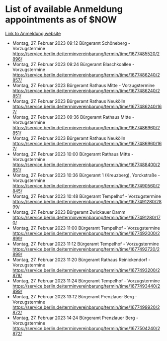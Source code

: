 # List of available Anmeldung appointments as of $NOW
[Link to Anmeldung website](https://service.berlin.de/terminvereinbarung/termin/tag.php?termin=1&anliegen[]=120686&dienstleisterlist=122210,122217,327316,122219,327312,122227,327314,122231,327346,122243,327348,122254,122252,329742,122260,329745,122262,329748,122271,327278,122273,327274,122277,327276,330436,122280,327294,122282,327290,122284,327292,122291,327270,122285,327266,122286,327264,122296,327268,150230,329760,122297,327286,122294,327284,122312,329763,122314,329775,122304,327330,122311,327334,122309,327332,317869,122281,327352,122279,329772,122283,122276,327324,122274,327326,122267,329766,122246,327318,122251,327320,122257,327322,122208,327298,122226,327300&herkunft=http%3A%2F%2Fservice.berlin.de%2Fdienstleistung%2F120686%2F)
- Montag, 27. Februar 2023 09:12 Bürgeramt Schöneberg - Vorzugstermine https://service.berlin.de/terminvereinbarung/termin/time/1677485520/2896/
- Montag, 27. Februar 2023 09:24 Bürgeramt Blaschkoallee - Vorzugstermine https://service.berlin.de/terminvereinbarung/termin/time/1677486240/2857/
- Montag, 27. Februar 2023  Bürgeramt Rathaus Mitte - Vorzugstermine https://service.berlin.de/terminvereinbarung/termin/time/1677486240/2851/
- Montag, 27. Februar 2023  Bürgeramt Rathaus Neukölln https://service.berlin.de/terminvereinbarung/termin/time/1677486240/167/
- Montag, 27. Februar 2023 09:36 Bürgeramt Rathaus Mitte - Vorzugstermine https://service.berlin.de/terminvereinbarung/termin/time/1677486960/2851/
- Montag, 27. Februar 2023  Bürgeramt Rathaus Neukölln https://service.berlin.de/terminvereinbarung/termin/time/1677486960/167/
- Montag, 27. Februar 2023 10:00 Bürgeramt Rathaus Mitte - Vorzugstermine https://service.berlin.de/terminvereinbarung/termin/time/1677488400/2851/
- Montag, 27. Februar 2023 10:36 Bürgeramt 1 (Kreuzberg), Yorckstraße - Vorzugstermine https://service.berlin.de/terminvereinbarung/termin/time/1677490560/2845/
- Montag, 27. Februar 2023 10:48 Bürgeramt Tempelhof - Vorzugstermine https://service.berlin.de/terminvereinbarung/termin/time/1677491280/2899/
- Montag, 27. Februar 2023  Bürgeramt Zwickauer Damm https://service.berlin.de/terminvereinbarung/termin/time/1677491280/170/
- Montag, 27. Februar 2023 11:00 Bürgeramt Tempelhof - Vorzugstermine https://service.berlin.de/terminvereinbarung/termin/time/1677492000/2899/
- Montag, 27. Februar 2023 11:12 Bürgeramt Tempelhof - Vorzugstermine https://service.berlin.de/terminvereinbarung/termin/time/1677492720/2899/
- Montag, 27. Februar 2023 11:20 Bürgeramt Rathaus Reinickendorf - Vorzugstermine https://service.berlin.de/terminvereinbarung/termin/time/1677493200/2878/
- Montag, 27. Februar 2023 11:24 Bürgeramt Tempelhof - Vorzugstermine https://service.berlin.de/terminvereinbarung/termin/time/1677493440/2899/
- Montag, 27. Februar 2023 13:12 Bürgeramt Prenzlauer Berg - Vorzugstermine https://service.berlin.de/terminvereinbarung/termin/time/1677499920/2872/
- Montag, 27. Februar 2023 14:24 Bürgeramt Prenzlauer Berg - Vorzugstermine https://service.berlin.de/terminvereinbarung/termin/time/1677504240/2872/
